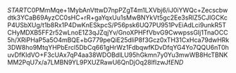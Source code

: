$START$C0PMmMqe+1MybAnVttwD7npPZgT4m1LXVbj6/iJ0iYWQc+Zecscbwdtk3YCaB69AyzCC0sHC+rR+gaYqxUu1sMwBNYkVt5gc2Ee3sRlZ5CJlGCKcP4USbXUg/t1b8Rx1P4DwKnESkpcS/P56psk6UQ7PU951PvEiAdLci9unkR5TCHyMDXB5FF2r52wLnoE1Z3qJZqjYv/GnoXPHFfVbvG9CwwpssGIj1TnaOCC5h/XRiPHaP5a5O4mBQE+bG779peQiE25dliP8f3Gcz0xTH31CxHca79dwHRk3DW8ho9MtqYHPbErcl5DbCq661gHrWz1FdbqwfKDvDfqYG4Yo7QQU6nT0huvDfKIdVO+F3cUAx7qP4aa38WDOBdlLU95hGkmn7y0Yu3mwWB8HcTBNKMM2PqU7x/a7LMBN9YL9PXUZRawU6QnDjOq28lfIzwJf$END$